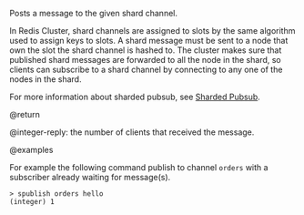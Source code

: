 Posts a message to the given shard channel.

In Redis Cluster, shard channels are assigned to slots by the same algorithm used to assign keys to slots.
A shard message must be sent to a node that own the slot the shard channel is hashed to. 
The cluster makes sure that published shard messages are forwarded to all the node in the shard, so clients can subscribe to a shard channel by connecting to any one of the nodes in the shard.

For more information about sharded pubsub, see [Sharded Pubsub](/topics/pubsub#sharded-pubsub).

@return

@integer-reply: the number of clients that received the message.

@examples

For example the following command publish to channel `orders` with a subscriber already waiting for message(s).
    
```
> spublish orders hello
(integer) 1
```

